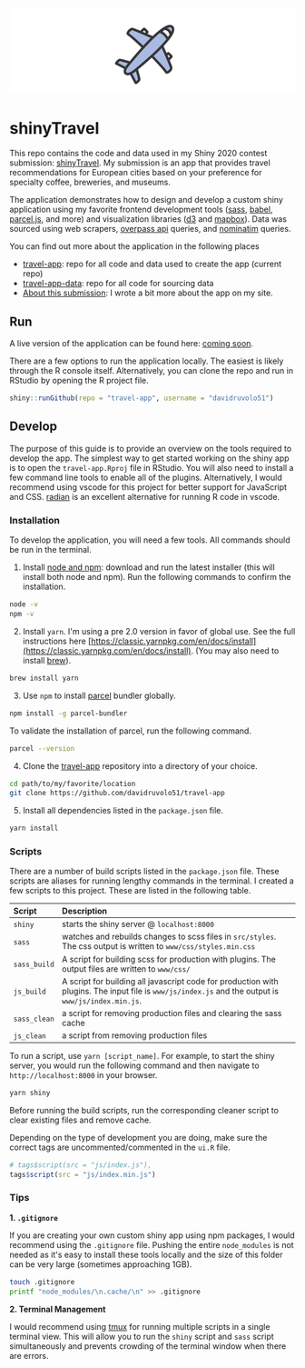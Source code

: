 
![shiny travel app](travel-app.png)

# shinyTravel

This repo contains the code and data used in my Shiny 2020 contest submission: [shinyTravel](#). My submission is an app that provides travel recommendations for European cities based on your preference for specialty coffee, breweries, and museums. 

The application demonstrates how to design and develop a custom shiny application using my favorite frontend development tools ([sass](https://sass-lang.com), [babel](https://babeljs.io), [parcel.js](https://parceljs.org), and more) and visualization libraries ([d3](https://d3js.org) and [mapbox](https://www.mapbox.com)). Data was sourced using web scrapers, [overpass api](http://overpass-api.de) queries, and [nominatim](https://nominatim.org) queries.

You can find out more about the application in the following places

- [travel-app](https://github.com/davidruvolo51/travel-app): repo for all code and data used to create the app (current repo)
- [travel-app-data](https://github.com/davidruvolo51/travel-app-data): repo for all code for sourcing data
- [About this submission](#): I wrote a bit more about the app on my site.

## Run

A live version of the application can be found here: [coming soon](#).

There are a few options to run the application locally. The easiest is likely through the R console itself. Alternatively, you can clone the repo and run in RStudio by opening the R project file.

```r
shiny::runGithub(repo = "travel-app", username = "davidruvolo51")
```

## Develop

The purpose of this guide is to provide an overview on the tools required to develop the app. The simplest way to get started working on the shiny app is to open the `travel-app.Rproj` file in RStudio. You will also need to install a few command line tools to enable all of the plugins. Alternatively, I would recommend using vscode for this project for better support for JavaScript and CSS. [radian](https://github.com/randy3k/radian) is an excellent alternative for running R code in vscode.  

### Installation

To develop the application, you will need a few tools. All commands should be run in the terminal.

1. Install [node and npm](https://nodejs.org/): download and run the latest installer (this will install both node and npm). Run the following commands to confirm the installation.

```bash
node -v
npm -v
```

2. Install `yarn`. I'm using a pre 2.0 version in favor of global use. See the full instructions here [https://classic.yarnpkg.com/en/docs/install](https://classic.yarnpkg.com/en/docs/install). (You may also need to install [brew](https://brew.sh)).

```bash
brew install yarn
```

3. Use `npm` to install [parcel](https://parceljs.org) bundler globally.

```bash
npm install -g parcel-bundler
```

To validate the installation of parcel, run the following command.

```bash
parcel --version
```

4. Clone the [travel-app](https://github.com/davidruvolo51/travel-app) repository into a directory of your choice.

```bash
cd path/to/my/favorite/location
git clone https://github.com/davidruvolo51/travel-app
```

5. Install all dependencies listed in the `package.json` file.

```bash
yarn install
```

### Scripts

There are a number of build scripts listed in the `package.json` file. These scripts are aliases for running lengthy commands in the terminal. I created a few scripts to this project. These are listed in the following table.

| Script | Description |
| :----- | :----------- 
| `shiny` | starts the shiny server @ `localhost:8000`
| `sass`  | watches and rebuilds changes to scss files in `src/styles`. The css output is written to `www/css/styles.min.css`
| `sass_build` | A script for building scss for production with plugins. The output files are written to `www/css/`
| `js_build` | A script for building all javascript code for production with plugins. The input file is `www/js/index.js` and the output is `www/js/index.min.js`. 
| `sass_clean` | a script for removing production files and clearing the sass cache
| `js_clean` | a script from removing production files

To run a script, use `yarn [script_name]`. For example, to start the shiny server, you would run the following command and then navigate to `http://localhost:8000` in your browser.

```bash
yarn shiny
```

Before running the build scripts, run the corresponding cleaner script to clear existing files and remove cache. 

Depending on the type of development you are doing, make sure the correct tags are uncommented/commented in the `ui.R` file.

```R
# tags$script(src = "js/index.js"),
tags$script(src = "js/index.min.js")
```

### Tips


**1. `.gitignore`**

If you are creating your own custom shiny app using npm packages, I would recommend using the `.gitignore` file. Pushing the entire `node_modules` is not needed as it's easy to install these tools locally and the size of this folder can be very large (sometimes approaching 1GB).

```bash
touch .gitignore
printf "node_modules/\n.cache/\n" >> .gitignore
```

**2. Terminal Management**

I would recommend using [tmux](https://github.com/tmux/tmux) for running multiple scripts in a single terminal view. This will allow you to run the `shiny` script and `sass` script simultaneously and prevents crowding of the terminal window when there are errors.